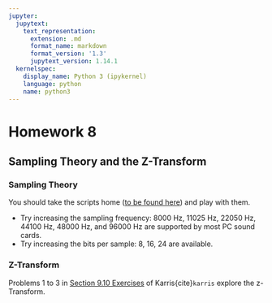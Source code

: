 ```yaml
---
jupyter:
  jupytext:
    text_representation:
      extension: .md
      format_name: markdown
      format_version: '1.3'
      jupytext_version: 1.14.1
  kernelspec:
    display_name: Python 3 (ipykernel)
    language: python
    name: python3
---
```


# Homework 8

## Sampling Theory and the Z-Transform

### Sampling Theory

You should take the scripts home ([to be found here](https://github.com/cpjobling/eg-247-textbook/tree/master/dt_systems/1/matlab)) and play with them.

* Try increasing the sampling frequency: 8000 Hz, 11025 Hz, 22050 Hz, 44100 Hz, 48000 Hz, and 96000 Hz are supported by most PC sound cards.
* Try increasing the bits per sample: 8, 16, 24 are available.

### Z-Transform

Problems 1 to 3 in [Section 9.10 Exercises](https://ebookcentral.proquest.com/lib/swansea-ebooks/reader.action?docID=3384197&ppg=329) of Karris{cite}`karris` explore the z-Transform.
